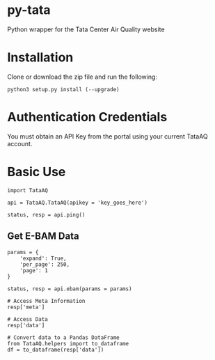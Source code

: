 # py-tata
Python wrapper for the Tata Center Air Quality website

# Installation

Clone or download the zip file and run the following:

    python3 setup.py install (--upgrade)

# Authentication Credentials

You must obtain an API Key from the portal using your current TataAQ account.

# Basic Use

    import TataAQ

    api = TataAQ.TataAQ(apikey = 'key_goes_here')

    status, resp = api.ping()

## Get E-BAM Data

    params = {
        'expand': True,
        'per_page': 250,
        'page': 1
    }

    status, resp = api.ebam(params = params)

    # Access Meta Information
    resp['meta']

    # Access Data
    resp['data']

    # Convert data to a Pandas DataFrame
    from TataAQ.helpers import to_dataframe
    df = to_dataframe(resp['data'])
